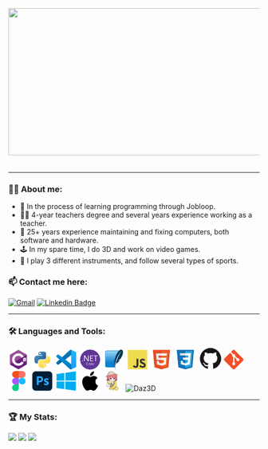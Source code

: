 <picture>
<img src="https://user-images.githubusercontent.com/74038190/225813708-98b745f2-7d22-48cf-9150-083f1b00d6c9.gif" width="525" height="295"/> 
</picture> &nbsp;

---

### 👨‍💻 About me:
- 🌱 In the process of learning programming through Jobloop.
- 👨‍🏫 4-year teachers degree and several years experience working as a teacher.
- 💾 25+ years experience maintaining and fixing computers, both software and hardware.
- 🕹️ In my spare time, I do 3D and work on video games.
- 🥁 I play 3 different instruments, and follow several types of sports.
### 📫 Contact me here:
<a href="mailto:hee082024@gmail.com"><img src="https://img.shields.io/badge/Gmail-D14836?style=for-the-badge&logo=gmail&logoColor=white" alt="Gmail"></a>
[![Linkedin Badge](https://img.shields.io/badge/LinkedIn-blue?style=for-the-badge&logo=linkedin&logoColor=white)](https://www.linkedin.com/in/eirik-hellesen-035695305/)

---

### 🛠️ Languages and Tools:

<div>
  <picture>
    <img src="https://github.com/devicons/devicon/blob/master/icons/csharp/csharp-original.svg" title="C#" alt="C Sharp" width="40" height="40"/>&nbsp;
  </picture>
  <picture>
    <img src="https://github.com/devicons/devicon/blob/master/icons/python/python-original.svg" title="Python" alt="Python" width="40" height="40"/>&nbsp;
  </picture>
  <picture>
    <img src="https://github.com/devicons/devicon/blob/master/icons/vscode/vscode-original.svg" title="VS Code" alt="VS Code" width="40" height="40"/>&nbsp;
  </picture>
  <picture>
    <img src="https://github.com/devicons/devicon/blob/master/icons/dotnetcore/dotnetcore-original.svg" title=".Net Core" alt="Dot Net Core" width="40" height="40"/>&nbsp;
  </picture>
  <picture>
    <img src="https://github.com/devicons/devicon/blob/master/icons/sqlite/sqlite-original.svg" title="SQL Server" alt="SQL Server" width="40" height="40"/>&nbsp;
  </picture>
  <picture>
    <img src="https://github.com/devicons/devicon/blob/master/icons/javascript/javascript-original.svg" title="JavaScript" alt="JavaScript" width="40" height="40"/>&nbsp;
  </picture>
  <picture>
    <img src="https://github.com/devicons/devicon/blob/master/icons/html5/html5-original.svg" title="HTML" alt="HTML" width="40" height="40"/>&nbsp;
  </picture>
  <picture>
    <img src="https://github.com/devicons/devicon/blob/master/icons/css3/css3-original.svg" title="CSS" alt="CSS" width="40" height="40"/>&nbsp;
  </picture>
  <picture>
    <source media="(prefers-color-scheme: dark)" srcset="https://static-00.iconduck.com/assets.00/github-light-icon-2048x1998-m3c0rgap.png" title="GitHub" alt="GitHub" width="40" height="40">
    <img alt="" src="https://github.com/devicons/devicon/blob/master/icons/github/github-original.svg" title="GitHub" alt="GitHub" width="45" height="45">
  </picture>
  <picture>
    <img src="https://github.com/devicons/devicon/blob/master/icons/git/git-original.svg" title="Git" alt="Git" width="40" height="40"/>&nbsp;
  </picture>
  <picture>
    <img src="https://github.com/devicons/devicon/blob/master/icons/figma/figma-original.svg" title="Figma" alt="Figma" width="40" height="40"/>&nbsp;
  </picture>
  <picture>
    <img src="https://github.com/devicons/devicon/blob/master/icons/photoshop/photoshop-original.svg" title="Photoshop" alt="Photoshop" width="40" height="40"/>&nbsp;
  </picture>
  <picture>
    <img src="https://github.com/devicons/devicon/blob/master/icons/windows8/windows8-original.svg" title="Windows" alt="Windows" width="40" height="40"/>&nbsp;
  </picture>
  <picture>
    <source media="(prefers-color-scheme: dark)" srcset="https://www.iconsdb.com/icons/preview/white/apple-xxl.png" title="Apple" alt="Apple" width="40" height="40">
    <img alt="" src="https://github.com/devicons/devicon/blob/master/icons/apple/apple-original.svg" title="Apple" alt="Apple" width="40" height="40">
  </picture>
  <picture>
    <img src="https://github.com/devicons/devicon/blob/master/icons/renpy/renpy-original.svg" title="Renpy" alt="Renpy" width="40" height="40"/>&nbsp;
  </picture>
  <picture>
    <img src="https://cdn2.steamgriddb.com/icon/3204765835133b3580b0f603a5c3b625.png" title="Daz Studio" alt="Daz3D" width="40" height="40"/>&nbsp;
  </picture>
</div>


---

### 🏆 My Stats:

<picture id=STATS COUNTER>
  <source
    srcset="https://github-readme-stats.vercel.app/api?username=hee082024kh&show_icons=true&border_color=787878&icon_color=d12e2e&title_color=d12e2e&text_color=8c8c8c&border_radius=10&bg_color=242424" width="45%"
    media="(prefers-color-scheme: dark)"
  />
  <source
    srcset="https://github-readme-stats.vercel.app/api?username=hee082024kh&show_icons=true&border_color=787878&&icon_color=f21f1f&title_color=f21f1f&text_color=636363&border_radius=10&bg_color=ffecd9" width="45%"
    media="(prefers-color-scheme: light), (prefers-color-scheme: no-preference)"
  />
  <img src="https://github-readme-stats.vercel.app/api?username=hee082024kh&show_icons=true" />
</picture>
<picture id=STREAK COUNTER>
  <source
    srcset="https://github-readme-streak-stats.herokuapp.com?user=HEE082024KH&theme=dark&border_radius=10&exclude_days=Sun%2CSat&card_width=467&background=242424&ring=D12E2E&fire=D12E2E&stroke=D12E2E&border=787878&currStreakNum=8C8C8C&currStreakLabel=D12E2E&sideNums=8C8C8C&sideLabels=D12E2E&dates=8C8C8C&excludeDaysLabel=D12E2E" width="45%"
    media="(prefers-color-scheme: dark)"
  />
  <source
    srcset="https://github-readme-streak-stats.herokuapp.com?user=HEE082024KH&border_radius=10&exclude_days=Sun%2CSat&card_width=467&background=ffecd9&border=787878&stroke=F21F1F&ring=F21F1F&fire=F21F1F&currStreakNum=787878&sideNums=F21F1F&currStreakLabel=636363&sideLabels=636363&dates=F21F1F&excludeDaysLabel=F21F1F" width="45%"
    media="(prefers-color-scheme: light), (prefers-color-scheme: no-preference)"
  />
  <img src="https://github-readme-stats.vercel.app/api?username=hee082024kh&show_icons=true" />
</picture>
<picture id=LANGUAGE STATS>
  <source
    srcset="https://github-readme-stats.vercel.app/api/top-langs/?username=HEE082024KH&size_weight=1&count_weight=1&layout=compact&bg_color=242424&title_color=d12e2e&icon_color=d12e2e&text_color=8c8c8c&border_color=787878&border_radius=5"  width="45%"
    media="(prefers-color-scheme: dark)"
  />
  <source
    srcset="https://github-readme-stats.vercel.app/api/top-langs/?username=HEE082024KH&size_weight=1&count_weight=0.5&layout=compact&bg_color=ffecd9&title_color=f21f1f&icon_color=f21f1f&text_color=636363&border_color=787878&border_radius=5" width="45%"
    media="(prefers-color-scheme: light), (prefers-color-scheme: no-preference)"
  />
  <img src="https://github-readme-stats.vercel.app/api?username=hee082024kh&show_icons=true" />
</picture>
<picture id=TROPHIES>
  <source
    srcset="https://github-profile-trophy.vercel.app/?username=hee082024kh&theme=chalk&no-frame=true&row=2&column=4" width="42%"
    media="(prefers-color-scheme: dark)"
  />
  <source
    srcset="https://github-profile-trophy.vercel.app/?username=hee082024kh&no-frame=true&row=2&column=4" width="42%"
    media="(prefers-color-scheme: light), (prefers-color-scheme: no-preference)"
  />
  <img src="" />
</picture>
<br></br>
<picture id=JOKES CARD>
  <source
    srcset="https://readme-jokes.vercel.app/api?&qColor=%23d12e2e&aColor=%238c8c8c&borderColor=%23787878&textColor=%23ffecd9&codeColor=2e41d1&bgColor=#7D2323" alt="Jokes Card" width="45%"
      media="(prefers-color-scheme: dark)"
  />
  <source
    srcset="https://readme-jokes.vercel.app/api?&qColor=%23f21f1f&aColor=%23636363&borderColor=%23787878&textColor=%23ffecd9&codeColor=2e41d1&bgColor=#ffecd9" alt="Jokes Card" width="45%"
    media="(prefers-color-scheme: light), (prefers-color-scheme: no-preference)"
  />
  <img src="" />
</picture>
<br>
<picture id=VIEW COUNTER>
  <source
    srcset="https://komarev.com/ghpvc/?username=your-github-HEE082024KH&color=7D2323"
  />
  <img src="" />
</picture>


<!--

BIO TEXT:
  <p display="inline"> Eager to learn and quick to learn and adapt to new things. Is responsible and able to be both structured and independent, but also flexible while working with others. Able to find solutions when encountering obstacles and able to handle stress well. Prefer keeping things tidy and work systematically.

Was responsible for IT at a school I worked at previously, being in charge of setup and mantainance for 8 school classes, including teachers. Spent a semester abroad in USA attending several IT subjects about ethics, security and Windows-administration.

I am polite and nice, with good spirits and mood, being supportive, including and friendly. Contributes to a good and pleasant working environment.</p>

GITHUB OLD ICON:
  <img src="https://github.com/devicons/devicon/blob/master/icons/github/github-original.svg" title="GitHub" alt="GitHub" width="40" height="40"/>&nbsp;

LANGUAGE ICONS STRUCTURE:
<img src="" title="" alt="" width="40" height="40"/>&nbsp;

CODER GIFS:
Burning coder:     https://giphy.com/gifs/13HgwGsXF0aiGY
Monkey coder:      https://giphy.com/gifs/FlPJcTplkfefDCKq2b

-->
